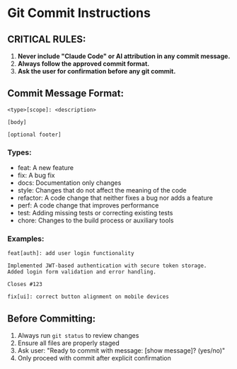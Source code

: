 # Git Commit Instructions

## CRITICAL RULES:

1. **Never include "Claude Code" or AI attribution in any commit message.**
2. **Always follow the approved commit format.**
3. **Ask the user for confirmation before any git commit.**

## Commit Message Format:

```
<type>[scope]: <description>

[body]

[optional footer]
```

### Types:
- feat: A new feature
- fix: A bug fix
- docs: Documentation only changes
- style: Changes that do not affect the meaning of the code
- refactor: A code change that neither fixes a bug nor adds a feature
- perf: A code change that improves performance
- test: Adding missing tests or correcting existing tests
- chore: Changes to the build process or auxiliary tools

### Examples:
```
feat[auth]: add user login functionality

Implemented JWT-based authentication with secure token storage.
Added login form validation and error handling.

Closes #123
```

```
fix[ui]: correct button alignment on mobile devices
```

## Before Committing:

1. Always run `git status` to review changes
2. Ensure all files are properly staged
3. Ask user: "Ready to commit with message: [show message]? (yes/no)"
4. Only proceed with commit after explicit confirmation